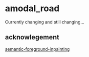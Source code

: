 # amodal_road
 Currently changing and still changing...
## acknowlegement
[semantic-foreground-inpainting](https://github.com/Chenyang-Lu/semantic-foreground-inpainting.git)


